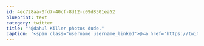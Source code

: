 ```yaml
---
id: 4ec728aa-0fd7-40cf-8d12-c09d8301ea52
blueprint: text
category: twitter
title: "'@dahul Killer photos dude."
caption: '<span class="username username_linked">@<a href="https://twitter.com/dahul" title="Darren Hull (dahul)">dahul</a></span> Killer photos dude.'
---
```

